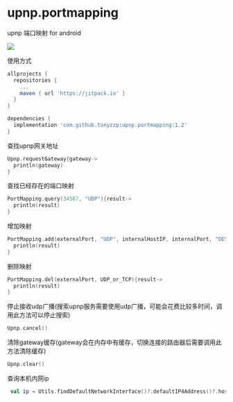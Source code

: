 # upnp.portmapping
upnp 端口映射 for android

[![](https://jitpack.io/v/tonyzzp/upnp.portmapping.svg)](https://jitpack.io/#tonyzzp/upnp.portmapping)


使用方式
```gradle
allprojects {
  repositories {
    ...
    maven { url 'https://jitpack.io' }
  }
}
```

```gradle
dependencies {
  implementation 'com.github.tonyzzp:upnp.portmapping:1.2'
}
```


查找upnp网关地址
```kotlin
Upnp.requestGateway{gateway->
  println(gateway)
}
```


查找已经存在的端口映射
```kotlin
PortMapping.query(34567, "UDP"){result->
  println(result)
}
```


增加映射
```kotlin
PortMapping.add(externalPort, "UDP", internalHostIP, internalPort, "DESC"){result->
  println(result)
}
```


删除映射
```kotlin
PortMapping.del(externalPort, UDP_or_TCP){result->
  println(result)
}
```


停止接收udp广播(搜索upnp服务需要使用udp广播，可能会花费比较多时间，调用此方法可以停止搜索)
```kotlin
Upnp.cancel()
```

清除gateway缓存(gateway会在内存中有缓存，切换连接的路由器后需要调用此方法清除缓存)
```kotlin
Upnp.clear()
```

查询本机内网ip
```kotlin
 val ip = Utils.findDefaultNetworkInterface()?.defaultIP4Address()?.hostAddress
```
